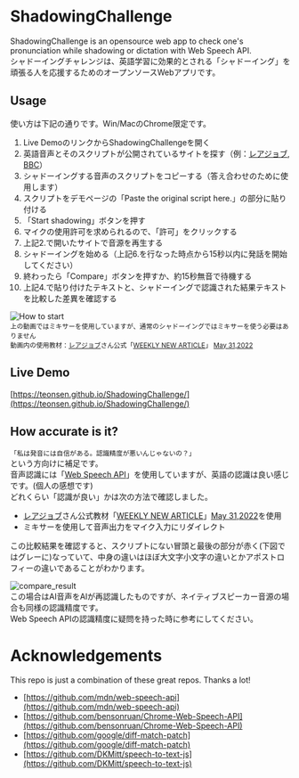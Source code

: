 # ShadowingChallenge
ShadowingChallenge is an opensource web app to check one's pronunciation while shadowing or dictation with Web Speech API.  
シャドーイングチャレンジは、英語学習に効果的とされる「シャドーイング」を頑張る人を応援するためのオープンソースWebアプリです。

## Usage
使い方は下記の通りです。Win/MacのChrome限定です。
1. Live DemoのリンクからShadowingChallengeを開く
2. 英語音声とそのスクリプトが公開されているサイトを探す（例：[レアジョブ](https://www.rarejob.com/), [BBC](https://www.bbc.co.uk/learningenglish/english/)）
3. シャドーイングする音声のスクリプトをコピーする（答え合わせのために使用します）
4. スクリプトをデモページの「Paste the original script here.」の部分に貼り付ける
5. 「Start shadowing」ボタンを押す
6. マイクの使用許可を求められるので、「許可」をクリックする
7. 上記2.で開いたサイトで音源を再生する
8. シャドーイングを始める（上記6.を行なった時点から15秒以内に発話を開始してください）
9. 終わったら「Compare」ボタンを押すか、約15秒無音で待機する
10. 上記4.で貼り付けたテキストと、シャドーイングで認識された結果テキストを比較した差異を確認する

![How to start](https://user-images.githubusercontent.com/48349549/172044263-e7b38b07-335c-486f-8413-74400eb109fa.gif)  
<sub>
上の動画ではミキサーを使用していますが、通常のシャドーイングではミキサーを使う必要はありません  
動画内の使用教材：[レアジョブ](https://www.rarejob.com/)さん公式「[WEEKLY NEW ARTICLE](https://www.rarejob.com/lesson/material/wna/)」 [May 31,2022](https://www.rarejob.com/lesson/material/wna/2022/05/31/us-retailers-worried-that-summer-travel-may-lead-to-less-shopping/)　　
</sub>

## Live Demo
[https://teonsen.github.io/ShadowingChallenge/](https://teonsen.github.io/ShadowingChallenge/)

## How accurate is it?
`「私は発音には自信がある。認識精度が悪いんじゃないの？」`  
という方向けに補足です。  
音声認識には「[Web Speech API](https://developer.mozilla.org/ja/docs/Web/API/Web_Speech_API)」を使用していますが、英語の認識は良い感じです。(個人の感想です)  
どれくらい「認識が良い」かは次の方法で確認しました。  
- [レアジョブ](https://www.rarejob.com/)さん公式教材「[WEEKLY NEW ARTICLE](https://www.rarejob.com/lesson/material/wna/)」[May 31,2022](https://www.rarejob.com/lesson/material/wna/2022/05/31/us-retailers-worried-that-summer-travel-may-lead-to-less-shopping/)を使用  
- ミキサーを使用して音声出力をマイク入力にリダイレクト  

この比較結果を確認すると、スクリプトにない冒頭と最後の部分が赤く(下図ではグレーに)なっていて、中身の違いはほぼ大文字小文字の違いとかアポストロフィーの違いであることがわかります。

![compare_result](https://user-images.githubusercontent.com/48349549/172044520-ebafb775-c02b-4a5c-9250-634e498a5e10.png)  
この場合はAI音声をAIが再認識したものですが、ネイティブスピーカー音源の場合も同様の認識精度です。  
Web Speech APIの認識精度に疑問を持った時に参考にしてください。  

# Acknowledgements
This repo is just a combination of these great repos. Thanks a lot!
- [https://github.com/mdn/web-speech-api](https://github.com/mdn/web-speech-api)
- [https://github.com/bensonruan/Chrome-Web-Speech-API](https://github.com/bensonruan/Chrome-Web-Speech-API)
- [https://github.com/google/diff-match-patch](https://github.com/google/diff-match-patch)
- [https://github.com/DKMitt/speech-to-text-js](https://github.com/DKMitt/speech-to-text-js)
